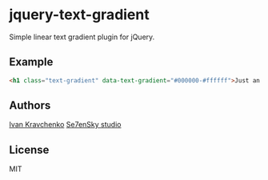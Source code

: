 jquery-text-gradient
====================

Simple linear text gradient plugin for jQuery.

## Example
```html
<h1 class="text-gradient" data-text-gradient="#000000-#ffffff">Just an example</h1>
```

## Authors
[Ivan Kravchenko](http://github.com/krava)
[Se7enSky studio](http://github.com/Se7enSky)

## License
MIT